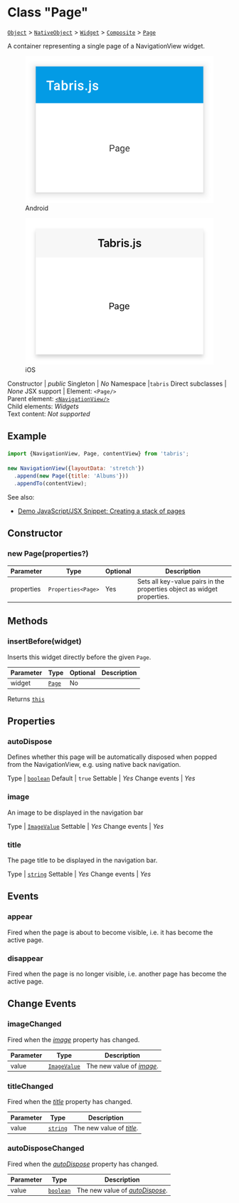 ---
---
# Class "Page"

<span style="white-space:nowrap;">[`Object`](https://developer.mozilla.org/en-US/docs/Web/JavaScript/Reference/Global_Objects/Object)</span> > <span style="white-space:nowrap;">[`NativeObject`](NativeObject.md)</span> > <span style="white-space:nowrap;">[`Widget`](Widget.md)</span> > <span style="white-space:nowrap;">[`Composite`](Composite.md)</span> > <span style="white-space:nowrap;">[`Page`](Page.md)</span>

A container representing a single page of a NavigationView widget.


<div class="tabris-image"><figure><div><img srcset="img/android/Page.png 2x" src="img/android/Page.png" alt="Page on Android"/></div><figcaption>Android</figcaption></figure><figure><div><img srcset="img/ios/Page.png 2x" src="img/ios/Page.png" alt="Page on iOS"/></div><figcaption>iOS</figcaption></figure></div>

Constructor | *public*
Singleton | *No*
Namespace |`tabris`
Direct subclasses | *None*
JSX support | Element: `<Page/>`<br/>Parent element: [`<NavigationView/>`](NavigationView.md)<br/>Child elements: *Widgets*<br/>Text content: *Not supported*<br/>

## Example
```js
import {NavigationView, Page, contentView} from 'tabris';

new NavigationView({layoutData: 'stretch'})
  .append(new Page({title: 'Albums'}))
  .appendTo(contentView);
```

See also:

- [Demo JavaScript/JSX Snippet: Creating a stack of pages](https://playground.tabris.com/?gitref=v3.0.0&snippet=navigationview-page-stacked.jsx)

## Constructor

### new Page(properties?)

Parameter|Type|Optional|Description
-|-|-|-
properties | <span style="white-space:nowrap;">`Properties<Page>`</span> | Yes | Sets all key-value pairs in the properties object as widget properties.

## Methods

### insertBefore(widget)



Inserts this widget directly before the given `Page`.


Parameter|Type|Optional|Description
-|-|-|-
widget | <span style="white-space:nowrap;">[`Page`](Page.md)</span> | No | 


Returns <span style="white-space:nowrap;">[`this`](#)</span>


## Properties

### autoDispose


Defines whether this page will be automatically disposed when popped from the NavigationView, e.g. using native back navigation.

Type | <span style="white-space:nowrap;">[`boolean`](https://developer.mozilla.org/en-US/docs/Web/JavaScript/Data_structures#Boolean_type)</span>
Default | `true`
Settable | *Yes*
Change events | *Yes*




### image


An image to be displayed in the navigation bar

Type | <span style="white-space:nowrap;">[`ImageValue`](../types.md#imagevalue)</span>
Settable | *Yes*
Change events | *Yes*




### title


The page title to be displayed in the navigation bar.

Type | <span style="white-space:nowrap;">[`string`](https://developer.mozilla.org/en-US/docs/Web/JavaScript/Data_structures#String_type)</span>
Settable | *Yes*
Change events | *Yes*





## Events

### appear

Fired when the page is about to become visible, i.e. it has become the active page.

### disappear

Fired when the page is no longer visible, i.e. another page has become the active page.

## Change Events

### imageChanged

Fired when the [*image*](#image) property has changed.

Parameter|Type|Description
-|-|-
value | <span style="white-space:nowrap;">[`ImageValue`](../types.md#imagevalue)</span> | The new value of [*image*](#image).

### titleChanged

Fired when the [*title*](#title) property has changed.

Parameter|Type|Description
-|-|-
value | <span style="white-space:nowrap;">[`string`](https://developer.mozilla.org/en-US/docs/Web/JavaScript/Data_structures#String_type)</span> | The new value of [*title*](#title).

### autoDisposeChanged

Fired when the [*autoDispose*](#autodispose) property has changed.

Parameter|Type|Description
-|-|-
value | <span style="white-space:nowrap;">[`boolean`](https://developer.mozilla.org/en-US/docs/Web/JavaScript/Data_structures#Boolean_type)</span> | The new value of [*autoDispose*](#autodispose).

